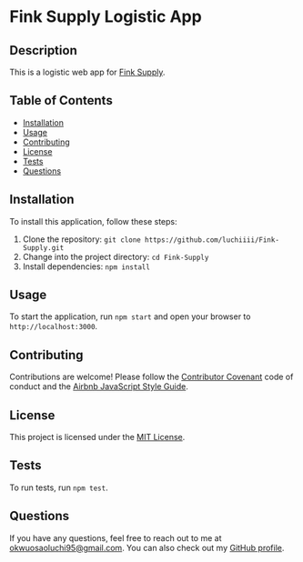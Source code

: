 # Fink Supply Logistic App

## Description

This is a logistic web app for [Fink Supply](https://finksupply.com).

## Table of Contents

- [Installation](#installation)
- [Usage](#usage)
- [Contributing](#contributing)
- [License](#license)
- [Tests](#tests)
- [Questions](#questions)

## Installation

To install this application, follow these steps:

1. Clone the repository: `git clone https://github.com/luchiiii/Fink-Supply.git`
2. Change into the project directory: `cd Fink-Supply`
3. Install dependencies: `npm install`

## Usage

To start the application, run `npm start` and open your browser to `http://localhost:3000`.

## Contributing

Contributions are welcome! Please follow the [Contributor Covenant](https://www.contributor-covenant.org/version/2/0/code_of_conduct/) code of conduct and the [Airbnb JavaScript Style Guide](https://github.com/airbnb/javascript).

## License

This project is licensed under the [MIT License](https://choosealicense.com/licenses/mit/).

## Tests

To run tests, run `npm test`.

## Questions

If you have any questions, feel free to reach out to me at [okwuosaoluchi95@gmail.com](mailto:okwuosaoluchi95@gmail.com). You can also check out my [GitHub profile](https://github.com/luchiiii).
